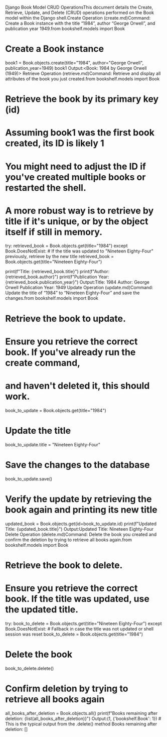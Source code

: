 Django Book Model CRUD OperationsThis document details the Create, Retrieve, Update, and Delete (CRUD) operations performed on the Book model within the Django shell.Create Operation (create.md)Command: Create a Book instance with the title “1984”, author “George Orwell”, and publication year 1949.from bookshelf.models import Book

# Create a Book instance
book1 = Book.objects.create(title="1984", author="George Orwell", publication_year=1949)
book1
Output:<Book: 1984 by George Orwell (1949)>
Retrieve Operation (retrieve.md)Command: Retrieve and display all attributes of the book you just created.from bookshelf.models import Book

# Retrieve the book by its primary key (id)
# Assuming book1 was the first book created, its ID is likely 1
# You might need to adjust the ID if you've created multiple books or restarted the shell.
# A more robust way is to retrieve by title if it's unique, or by the object itself if still in memory.
try:
    retrieved_book = Book.objects.get(title="1984")
except Book.DoesNotExist:
    # If the title was updated to "Nineteen Eighty-Four" previously, retrieve by the new title
    retrieved_book = Book.objects.get(title="Nineteen Eighty-Four")

print(f"Title: {retrieved_book.title}")
print(f"Author: {retrieved_book.author}")
print(f"Publication Year: {retrieved_book.publication_year}")
Output:Title: 1984
Author: George Orwell
Publication Year: 1949
Update Operation (update.md)Command: Update the title of “1984” to “Nineteen Eighty-Four” and save the changes.from bookshelf.models import Book

# Retrieve the book to update.
# Ensure you retrieve the correct book. If you've already run the create command,
# and haven't deleted it, this should work.
book_to_update = Book.objects.get(title="1984")

# Update the title
book_to_update.title = "Nineteen Eighty-Four"

# Save the changes to the database
book_to_update.save()

# Verify the update by retrieving the book again and printing its new title
updated_book = Book.objects.get(id=book_to_update.id)
print(f"Updated Title: {updated_book.title}")
Output:Updated Title: Nineteen Eighty-Four
Delete Operation (delete.md)Command: Delete the book you created and confirm the deletion by trying to retrieve all books again.from bookshelf.models import Book

# Retrieve the book to delete.
# Ensure you retrieve the correct book. If the title was updated, use the updated title.
try:
    book_to_delete = Book.objects.get(title="Nineteen Eighty-Four")
except Book.DoesNotExist:
    # Fallback in case the title was not updated or shell session was reset
    book_to_delete = Book.objects.get(title="1984")

# Delete the book
book_to_delete.delete()

# Confirm deletion by trying to retrieve all books again
all_books_after_deletion = Book.objects.all()
print(f"Books remaining after deletion: {list(all_books_after_deletion)}")
Output:(1, {'bookshelf.Book': 1}) # This is the typical output from the .delete() method
Books remaining after deletion: []
